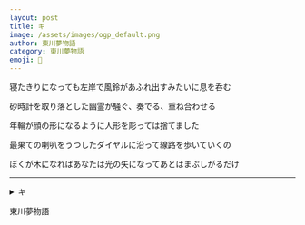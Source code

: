 ```yaml
---
layout: post
title: キ
image: /assets/images/ogp_default.png
author: 東川夢物語
category: 東川夢物語
emoji: 🦷
---
```


<div class="tanka-area"><div class="tanka">
<p>寝たきりになっても左岸で風鈴があふれ出すみたいに息を呑む</p>

<p>砂時計を取り落とした幽霊が騒ぐ、奏でる、重ね合わせる</p>

<p>年輪が顔の形になるように人形を彫っては捨てました</p>

<p>最果ての喇叭をうつしたダイヤルに沿って線路を歩いていくの</p>

<p>ぼくが木になればあなたは光の矢になってあとはまぶしがるだけ </p>

</div></div>

---

<details><summary>キ</summary>
寝たきりになっても左岸で風鈴があふれ出すみたいに息を呑む<br />
砂時計を取り落とした幽霊が騒ぐ、奏でる、重ね合わせる<br />
年輪が顔の形になるように人形を彫っては捨てました<br />
最果ての喇叭をうつしたダイヤルに沿って線路を歩いていくの<br />
ぼくが木になればあなたは光の矢になってあとはまぶしがるだけ <br />
<br />

</details>

東川夢物語

